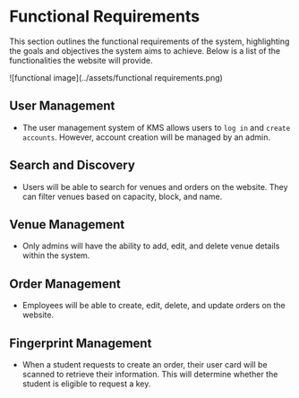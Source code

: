 # Functional Requirements

This section outlines the functional requirements of the system, highlighting the goals and objectives the system aims to achieve. Below is a list of the functionalities the website will provide.

![functional image](../assets/functional requirements.png)

## User Management

- The user management system of KMS allows users to `log in` and `create accounts`. However, account creation will be managed by an admin.

## Search and Discovery

- Users will be able to search for venues and orders on the website. They can filter venues based on capacity, block, and name.

## Venue Management

- Only admins will have the ability to add, edit, and delete venue details within the system.

## Order Management

- Employees will be able to create, edit, delete, and update orders on the website.

## Fingerprint Management

- When a student requests to create an order, their user card will be scanned to retrieve their information. This will determine whether the student is eligible to request a key.
